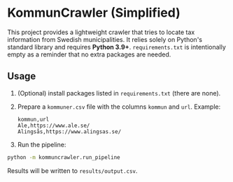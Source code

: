 # KommunCrawler (Simplified)

This project provides a lightweight crawler that tries to locate tax information from Swedish municipalities.
It relies solely on Python's standard library and requires **Python&nbsp;3.9+**.
`requirements.txt` is intentionally empty as a reminder that no extra packages are needed.

## Usage

1. (Optional) install packages listed in `requirements.txt` (there are none).

2. Prepare a `kommuner.csv` file with the columns `kommun` and `url`. Example:

   ```csv
   kommun,url
   Ale,https://www.ale.se/
   Alingsås,https://www.alingsas.se/
   ```

3. Run the pipeline:

```bash
python -m kommuncrawler.run_pipeline
```

Results will be written to `results/output.csv`.

